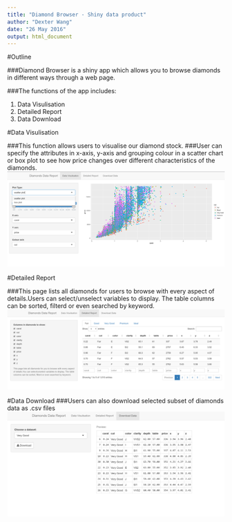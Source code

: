 ```yaml
---
title: "Diamond Browser - Shiny data product"
author: "Dexter Wang"
date: "26 May 2016"
output: html_document
---
```


#Outline

###Diamond Browser is a shiny app which allows you to browse diamonds in different ways through a web page. 

###The functions of the app includes:

1. Data Visulisation
2. Detailed Report
3. Data Download

#Data Visulisation

###This function allows users to visualise our diamond stock. 
###User can specify the attributes in x-axis, y-axis and grouping colour in a scatter chart or box plot to see how price changes over different characteristics of the diamonds. 
![data visulisation](data_visulisation.png)

#Detailed Report

###This page lists all diamonds for users to browse with every aspect of details.Users can select/unselect variables to display. The table columns can be sorted, filterd or even searched by keyword.
![data visulisation](detailed_report.png)

#Data Download
###Users can also download selected subset of diamonds data as .csv files
![data visulisation](data_download.png)


 
